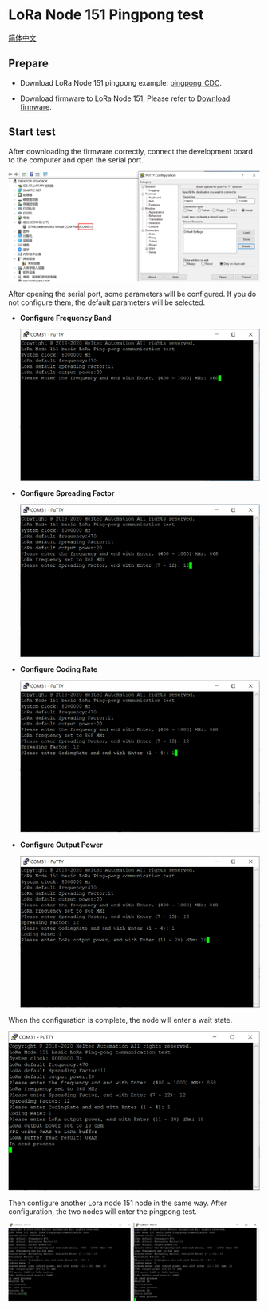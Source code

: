 # LoRa Node 151 Pingpong test
[简体中文](https://heltec-automation-docs.readthedocs.io/en/latest/stm32/lora_node_151/download_firmware.html)

## Prepare

- Download LoRa Node 151 pingpong example: [pingpong_CDC](http://resource.heltec.cn/download/LoRa_Node_151/Pingpong_CDC.zip).

- Download firmware to LoRa Node 151, Please refer to [Download firmware](https://heltec-automation.readthedocs.io/zh_CN/latest/stm32/lora_node_151/download_firmware.html).

## Start test

After downloading the firmware correctly, connect the development board to the computer and open the serial port.

![](img/pingpong_test/01.png)

After opening the serial port, some parameters will be configured. If you do not configure them, the default parameters will be selected.

- **Configure Frequency Band**

  ![](img/pingpong_test/02.png)

- **Configure Spreading Factor**

  ![](img/pingpong_test/03.png)

- **Configure Coding Rate**

  ![](img/pingpong_test/04.png)

- **Configure Output Power**

  ![](img/pingpong_test/05.png)

When the configuration is complete, the node will enter a wait state.

![](img/pingpong_test/06.png)

Then configure another Lora node 151 node in the same way. After configuration, the two nodes will enter the pingpong test.

![](img/pingpong_test/07.png)

```Tip:: The frequency band and the spreading factor need to be configured with the same parameters, otherwise they will not be able to communicate.

```